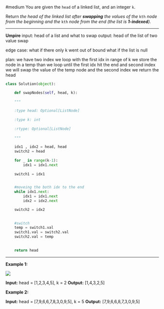 #medium 
You are given the `head` of a linked list, and an integer `k`.

Return _the head of the linked list after **swapping** the values of the_ `kth` _node from the beginning and the_ `kth` _node from the end (the list is **1-indexed**)._
****
**Umpire**
input: head of a list and what to swap
output: head of the list of two value swap

edge case:
	what if there only k went out of bound
	what if the list is null

plan:
	we have two index
	we loop with the first idx in range of k
		we store the node in a temp
	than we loop until the first idx hit the end and second index 
		we will swap the value of the temp node and the second index
	we return the head

```python
class Solution(object):

	def swapNodes(self, head, k):
	
	"""
	
	:type head: Optional[ListNode]
	
	:type k: int
	
	:rtype: Optional[ListNode]
	
	"""
	
	idx1 , idx2 = head, head
	switch2 = head
	
	for _ in range(k-1):
		idx1 = idx1.next
	
	switch1 = idx1

  
	#moveing the both idx to the end
	while idx1.next:
		idx1 = idx1.next
		idx2 = idx2.next

	switch2 = idx2
	
	  
	#switch
	temp = switch1.val
	switch1.val = switch2.val
	switch2.val = temp
	  
	
	return head
```


****
**Example 1:**

![](https://assets.leetcode.com/uploads/2020/09/21/linked1.jpg)

**Input:** head = [1,2,3,4,5], k = 2
**Output:** [1,4,3,2,5]

**Example 2:**

**Input:** head = [7,9,6,6,7,8,3,0,9,5], k = 5
**Output:** [7,9,6,6,8,7,3,0,9,5]